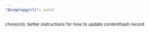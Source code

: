 ```yaml
---
"@simplepg/cli": patch
---
```


chore(cli): better instructions for how to update contenthash record
